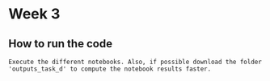 # Week 3

## How to run the code
    Execute the different notebooks. Also, if possible download the folder 'outputs_task_d' to compute the notebook results faster.

